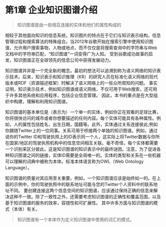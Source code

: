 # 第1章 企业知识图谱介绍

> 知识图谱是由一些相互连接的实体和他们的属性构成的

相较于其他面向知识的信息系统，知识图片的特点在于它们与知识表示结构，信息管理过程和搜索算法的特殊组合。当2012年谷歌开始在搜索引擎中使用知识图谱，允许用户搜索事物，人物或地点，而不仅仅是将搜索查询中的字符串与Web文档中的字符串匹配，“知识图谱”一词变得广为人知。 受到谷歌成功故事的启发，知识图谱正在全球领先的信息公司中获得发展动力。

知识图谱并非是一个完全新的概念。最初的想法可以追溯到称为语义网络的知识表示技术。后来，知识表示和知识推理（KR）的研究人员在标准化语义网络的现代版本或RDF（资源描述框架）时解决了语义网络上的一些众所周知的问题。 事实证明，知识表示技术，例如知识图谱或语义网络，不仅可用于Web搜索，还可用于许多其他系统和应用程序，包括企业信息管理。 因此，本书的重点是在大型组织中构建，理解和利用知识图谱。

知识图谱的基本单位是（表示为）一个单一的实体，例如你正在观看的足球比赛，你将很快访问的城市或者你想要描述的任何内容。每个实体可能具有各种属性。例如，人的属性包括姓名，出生日期，国籍等。此外，实体通过关系连接彼此;例如你跟随Twitter上的一位同事。关系可用于桥接两个单独的知识图谱。例如，通过说你的Twitter ID和驾驶执照上的ID表示同一个人，这实际上将Twitter数据与你所在国家/地区的驾驶执照机构中的信息空间相互关联。毫不奇怪，每个实体都需要一个识别来区分彼此。这是知识图谱的知识表示中的最终谜团。注意，为了促进各种知识图谱之间的链接，实体ID需要是全局唯一的。实体的类型和关系在一些机器可以理解的词典中被称为本体。标准本体语言称为OWL（Web Ontology Language）。

知识图谱的质量对其应用至关重要。例如，一个知识图谱应该是始终如一的。在上面的示例中，你的驾驶执照中的联系地址可能与您的Twitter个人资料中的联系地址不同。 要创建连接这两个信息空间的知识图谱，应该通过保持正确的信息来解决这种不一致。除了一致性之外，还需要考虑知识图谱的正确性和覆盖范围，以及基于知识图谱的服务的效率，容错性和可扩展性。 其中许多方面与知识图谱的模式（本体）有关。

> 知识图谱有一个本体作为定义知识图谱中使用的词汇的模式。